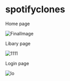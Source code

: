# spotifyclones

Home page

![FinalImage](https://github.com/Wadgaonkarprathameshdeepak/spotifyclones/assets/95523666/210c0904-b27a-4687-afe5-fb828ae4b737)

Libary page

![1111](https://github.com/Wadgaonkarprathameshdeepak/spotifyclones/assets/95523666/34f6e036-71a5-4b31-9953-8ba8bc009432)

Login page

![lo](https://github.com/Wadgaonkarprathameshdeepak/spotifyclones/assets/95523666/da52aad3-876c-4176-ac53-38fffccd5e6c)

